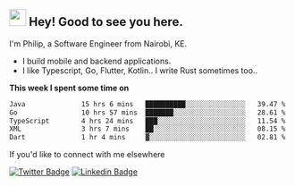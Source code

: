 <h2><img src="https://slackmojis.com/emojis/3643-cool-doge/download" width="30"/> Hey! Good to see you here.</h2>

<p>I'm Philip, a Software Engineer from Nairobi, KE. 

- I build mobile and backend applications.
- I like Typescript, Go, Flutter, Kotlin.. I write Rust sometimes too..</p>

**This week I spent some time on**
<!--START_SECTION:waka-->

```txt
Java              15 hrs 6 mins   ██████████░░░░░░░░░░░░░░░   39.47 %
Go                10 hrs 57 mins  ███████░░░░░░░░░░░░░░░░░░   28.61 %
TypeScript        4 hrs 24 mins   ███░░░░░░░░░░░░░░░░░░░░░░   11.54 %
XML               3 hrs 7 mins    ██░░░░░░░░░░░░░░░░░░░░░░░   08.15 %
Dart              1 hr 4 mins     ▓░░░░░░░░░░░░░░░░░░░░░░░░   02.81 %
```

<!--END_SECTION:waka-->

If you'd like to connect with me elsewhere

[![Twitter Badge](https://img.shields.io/badge/-Twitter-1ca0f1?style=flat-square&labelColor=1ca0f1&logo=twitter&logoColor=white&link=https://twitter.com/_diogorodrigues)](https://twitter.com/kimathiphil)  [![Linkedin Badge](https://img.shields.io/badge/-LinkedIn-blue?style=flat-square&logo=Linkedin&logoColor=white&link=https://www.linkedin.com/in/philip-kimathi-2604a9114/)](https://www.linkedin.com/in/philip-kimathi-2604a9114/)
